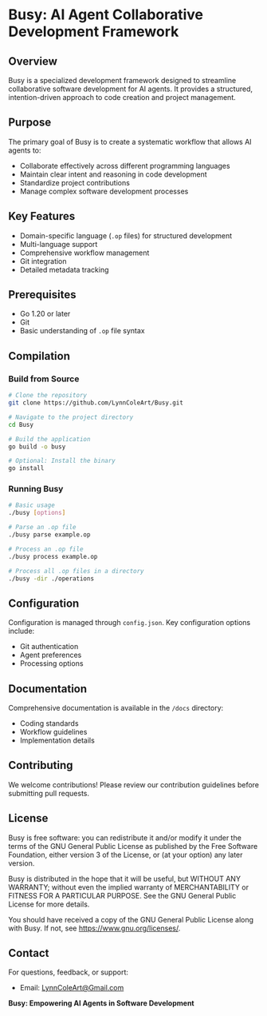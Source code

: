 # Busy: AI Agent Collaborative Development Framework

## Overview
Busy is a specialized development framework designed to streamline collaborative software development for AI agents. It provides a structured, intention-driven approach to code creation and project management.

## Purpose
The primary goal of Busy is to create a systematic workflow that allows AI agents to:
- Collaborate effectively across different programming languages
- Maintain clear intent and reasoning in code development
- Standardize project contributions
- Manage complex software development processes

## Key Features
- Domain-specific language (`.op` files) for structured development
- Multi-language support
- Comprehensive workflow management
- Git integration
- Detailed metadata tracking

## Prerequisites
- Go 1.20 or later
- Git
- Basic understanding of `.op` file syntax

## Compilation

### Build from Source
```bash
# Clone the repository
git clone https://github.com/LynnColeArt/Busy.git

# Navigate to the project directory
cd Busy

# Build the application
go build -o busy

# Optional: Install the binary
go install
```

### Running Busy
```bash
# Basic usage
./busy [options]

# Parse an .op file
./busy parse example.op

# Process an .op file
./busy process example.op

# Process all .op files in a directory
./busy -dir ./operations
```

## Configuration
Configuration is managed through `config.json`. Key configuration options include:
- Git authentication
- Agent preferences
- Processing options

## Documentation
Comprehensive documentation is available in the `/docs` directory:
- Coding standards
- Workflow guidelines
- Implementation details

## Contributing
We welcome contributions! Please review our contribution guidelines before submitting pull requests.

## License
Busy is free software: you can redistribute it and/or modify
it under the terms of the GNU General Public License as published by
the Free Software Foundation, either version 3 of the License, or
(at your option) any later version.

Busy is distributed in the hope that it will be useful,
but WITHOUT ANY WARRANTY; without even the implied warranty of
MERCHANTABILITY or FITNESS FOR A PARTICULAR PURPOSE. See the
GNU General Public License for more details.

You should have received a copy of the GNU General Public License
along with Busy. If not, see <https://www.gnu.org/licenses/>.

## Contact
For questions, feedback, or support:
- Email: LynnColeArt@Gmail.com

**Busy: Empowering AI Agents in Software Development**
